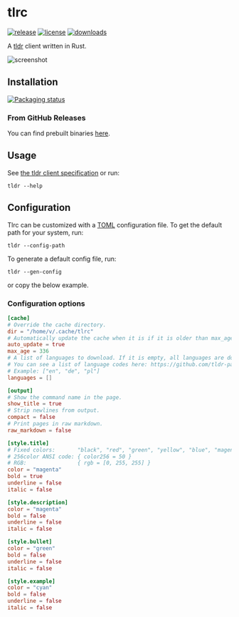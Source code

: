 # tlrc
[![release](https://img.shields.io/github/v/release/acuteenvy/tlrc?display_name=tag&color=violet)][latest-release]
[![license](https://img.shields.io/github/license/acuteenvy/tlrc?color=blueviolet)](/LICENSE)
[![downloads](https://img.shields.io/github/downloads/acuteenvy/tlrc/total?color=brightgreen)][latest-release]

A [tldr](https://tldr.sh) client written in Rust.

![screenshot](https://user-images.githubusercontent.com/126529524/232170100-86a85f13-f9cd-404c-869b-d48ced01557a.png)


## Installation
[![Packaging status](https://repology.org/badge/vertical-allrepos/tlrc.svg)](https://repology.org/project/tlrc/versions)

### From GitHub Releases
You can find prebuilt binaries [here][latest-release].


## Usage
See [the tldr client specification](https://github.com/tldr-pages/tldr/blob/main/CLIENT-SPECIFICATION.md) or run:
```
tldr --help
```


## Configuration
Tlrc can be customized with a [TOML](https://toml.io) configuration file. To get the default path for your system, run:
```
tldr --config-path
```
To generate a default config file, run:
```
tldr --gen-config
```
or copy the below example.

### Configuration options
```toml
[cache]
# Override the cache directory.
dir = "/home/v/.cache/tlrc"
# Automatically update the cache when it is if it is older than max_age hours.
auto_update = true
max_age = 336
# A list of languages to download. If it is empty, all languages are downloaded.
# You can see a list of language codes here: https://github.com/tldr-pages/tldr
# Example: ["en", "de", "pl"]
languages = []

[output]
# Show the command name in the page.
show_title = true
# Strip newlines from output.
compact = false
# Print pages in raw markdown.
raw_markdown = false

[style.title]
# Fixed colors:       "black", "red", "green", "yellow", "blue", "magenta", "cyan", "white", "default"
# 256color ANSI code: { color256 = 50 }
# RGB:                { rgb = [0, 255, 255] }
color = "magenta"
bold = true
underline = false
italic = false

[style.description]
color = "magenta"
bold = false
underline = false
italic = false

[style.bullet]
color = "green"
bold = false
underline = false
italic = false

[style.example]
color = "cyan"
bold = false
underline = false
italic = false
```

[latest-release]: https://github.com/acuteenvy/tlrc/releases/latest
